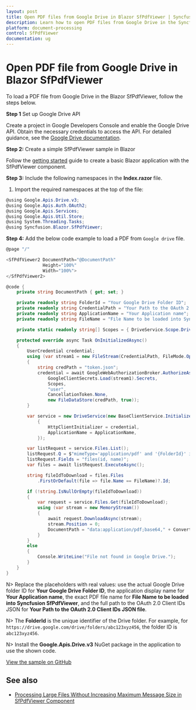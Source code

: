 ```yaml
---
layout: post
title: Open PDF files from Google Drive in Blazor SfPdfViewer | Syncfusion
description: Learn how to open PDF files from Google Drive in the Syncfusion Blazor SfPdfViewer component, including setup, and a working example.
platform: document-processing
control: SfPdfViewer
documentation: ug
---
```


# Open PDF file from Google Drive in Blazor SfPdfViewer

To load a PDF file from Google Drive in the Blazor SfPdfViewer, follow the steps below.

**Step 1** Set up Google Drive API

Create a project in Google Developers Console and enable the Google Drive API. Obtain the necessary credentials to access the API. For detailed guidance, see the [Google Drive documentation](https://developers.google.com/drive/api/guides/enable-sdk).

**Step 2:** Create a simple SfPdfViewer sample in Blazor

Follow the [getting started](https://help.syncfusion.com/document-processing/pdf/pdf-viewer/blazor/getting-started/web-app) guide to create a basic Blazor application with the SfPdfViewer component.

**Step 3:** Include the following namespaces in the **Index.razor** file.

1. Import the required namespaces at the top of the file:

```csharp
@using Google.Apis.Drive.v3;
@using Google.Apis.Auth.OAuth2;
@using Google.Apis.Services;
@using Google.Apis.Util.Store;
@using System.Threading.Tasks;
@using Syncfusion.Blazor.SfPdfViewer;
```

**Step 4:** Add the below code example to load a PDF from `Google drive` file.

```csharp
@page "/"

<SfPdfViewer2 DocumentPath="@DocumentPath"
              Height="100%"
              Width="100%">
</SfPdfViewer2>

@code {
    private string DocumentPath { get; set; }

    private readonly string FolderId = "Your Google Drive Folder ID";
    private readonly string CredentialPath = "Your Path to the OAuth 2.0 Client IDs json file";
    private readonly string ApplicationName = "Your Application name";
    private readonly string FileName = "File Name to be loaded into Syncfusion SfPdfViewer";

    private static readonly string[] Scopes = { DriveService.Scope.DriveFile, DriveService.Scope.DriveReadonly };

    protected override async Task OnInitializedAsync()
    {
        UserCredential credential;
        using (var stream1 = new FileStream(CredentialPath, FileMode.Open, FileAccess.Read))
        {
            string credPath = "token.json";
            credential = await GoogleWebAuthorizationBroker.AuthorizeAsync(
                GoogleClientSecrets.Load(stream1).Secrets,
                Scopes,
                "user",
                CancellationToken.None,
                new FileDataStore(credPath, true));
        }

        var service = new DriveService(new BaseClientService.Initializer()
            {
                HttpClientInitializer = credential,
                ApplicationName = ApplicationName,
            });

        var listRequest = service.Files.List();
        listRequest.Q = $"mimeType='application/pdf' and '{FolderId}' in parents and trashed=false";
        listRequest.Fields = "files(id, name)";
        var files = await listRequest.ExecuteAsync();

        string fileIdToDownload = files.Files
            .FirstOrDefault(file => file.Name == FileName)?.Id;

        if (!string.IsNullOrEmpty(fileIdToDownload))
        {
            var request = service.Files.Get(fileIdToDownload);
            using (var stream = new MemoryStream())
            {
                await request.DownloadAsync(stream);
                stream.Position = 0;
                DocumentPath = "data:application/pdf;base64," + Convert.ToBase64String(stream.ToArray());
            }
        }
        else
        {
            Console.WriteLine("File not found in Google Drive.");
        }
    }
}

```

N> Replace the placeholders with real values: use the actual Google Drive folder ID for **Your Google Drive Folder ID**, the application display name for **Your Application name**, the exact PDF file name for **File Name to be loaded into Syncfusion SfPdfViewer**, and the full path to the OAuth 2.0 Client IDs JSON for **Your Path to the OAuth 2.0 Client IDs JSON file**.

N> The **FolderId** is the unique identifier of the Drive folder. For example, for `https://drive.google.com/drive/folders/abc123xyz456`, the folder ID is `abc123xyz456`.

N> Install the **Google.Apis.Drive.v3** NuGet package in the application to use the shown code.

[View the sample on GitHub](https://github.com/SyncfusionExamples/blazor-pdf-viewer-examples/tree/master/Load%20and%20Save/Open%20and%20Save%20from%20Google%20Drive)

## See also

* [Processing Large Files Without Increasing Maximum Message Size in SfPdfViewer Component](../how-to/processing-large-files-without-increasing-maximum-message-size)